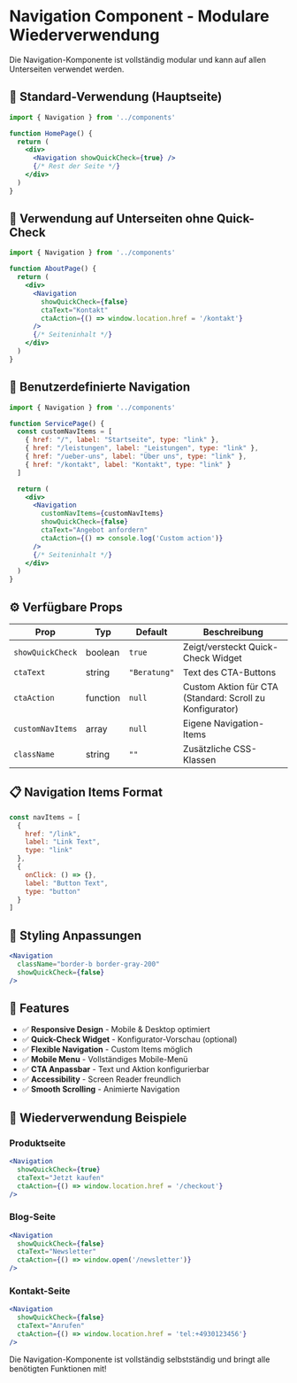 # Navigation Component - Modulare Wiederverwendung

Die Navigation-Komponente ist vollständig modular und kann auf allen Unterseiten verwendet werden.

## 🎯 **Standard-Verwendung (Hauptseite)**

```jsx
import { Navigation } from '../components'

function HomePage() {
  return (
    <div>
      <Navigation showQuickCheck={true} />
      {/* Rest der Seite */}
    </div>
  )
}
```

## 📄 **Verwendung auf Unterseiten ohne Quick-Check**

```jsx
import { Navigation } from '../components'

function AboutPage() {
  return (
    <div>
      <Navigation 
        showQuickCheck={false}
        ctaText="Kontakt"
        ctaAction={() => window.location.href = '/kontakt'}
      />
      {/* Seiteninhalt */}
    </div>
  )
}
```

## 🔧 **Benutzerdefinierte Navigation**

```jsx
import { Navigation } from '../components'

function ServicePage() {
  const customNavItems = [
    { href: "/", label: "Startseite", type: "link" },
    { href: "/leistungen", label: "Leistungen", type: "link" },
    { href: "/ueber-uns", label: "Über uns", type: "link" },
    { href: "/kontakt", label: "Kontakt", type: "link" }
  ]

  return (
    <div>
      <Navigation 
        customNavItems={customNavItems}
        showQuickCheck={false}
        ctaText="Angebot anfordern"
        ctaAction={() => console.log('Custom action')}
      />
      {/* Seiteninhalt */}
    </div>
  )
}
```

## ⚙️ **Verfügbare Props**

| Prop | Typ | Default | Beschreibung |
|------|-----|---------|--------------|
| `showQuickCheck` | boolean | `true` | Zeigt/versteckt Quick-Check Widget |
| `ctaText` | string | `"Beratung"` | Text des CTA-Buttons |
| `ctaAction` | function | `null` | Custom Aktion für CTA (Standard: Scroll zu Konfigurator) |
| `customNavItems` | array | `null` | Eigene Navigation-Items |
| `className` | string | `""` | Zusätzliche CSS-Klassen |

## 📋 **Navigation Items Format**

```jsx
const navItems = [
  { 
    href: "/link", 
    label: "Link Text", 
    type: "link" 
  },
  { 
    onClick: () => {}, 
    label: "Button Text", 
    type: "button" 
  }
]
```

## 🎨 **Styling Anpassungen**

```jsx
<Navigation 
  className="border-b border-gray-200"
  showQuickCheck={false}
/>
```

## 📱 **Features**

- ✅ **Responsive Design** - Mobile & Desktop optimiert
- ✅ **Quick-Check Widget** - Konfigurator-Vorschau (optional)
- ✅ **Flexible Navigation** - Custom Items möglich
- ✅ **Mobile Menu** - Vollständiges Mobile-Menü
- ✅ **CTA Anpassbar** - Text und Aktion konfigurierbar
- ✅ **Accessibility** - Screen Reader freundlich
- ✅ **Smooth Scrolling** - Animierte Navigation

## 🔄 **Wiederverwendung Beispiele**

### Produktseite
```jsx
<Navigation 
  showQuickCheck={true}
  ctaText="Jetzt kaufen"
  ctaAction={() => window.location.href = '/checkout'}
/>
```

### Blog-Seite
```jsx
<Navigation 
  showQuickCheck={false}
  ctaText="Newsletter"
  ctaAction={() => window.open('/newsletter')}
/>
```

### Kontakt-Seite
```jsx
<Navigation 
  showQuickCheck={false}
  ctaText="Anrufen"
  ctaAction={() => window.location.href = 'tel:+4930123456'}
/>
```

Die Navigation-Komponente ist vollständig selbstständig und bringt alle benötigten Funktionen mit! 